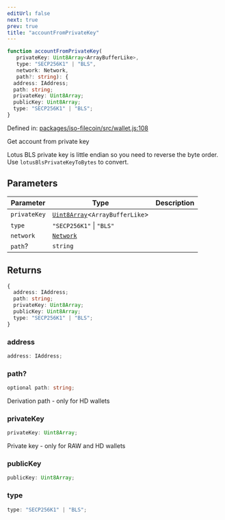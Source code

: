 ```yaml
---
editUrl: false
next: true
prev: true
title: "accountFromPrivateKey"
---
```


```ts
function accountFromPrivateKey(
   privateKey: Uint8Array<ArrayBufferLike>, 
   type: "SECP256K1" | "BLS", 
   network: Network, 
   path?: string): {
  address: IAddress;
  path: string;
  privateKey: Uint8Array;
  publicKey: Uint8Array;
  type: "SECP256K1" | "BLS";
}
```

Defined in: [packages/iso-filecoin/src/wallet.js:108](https://github.com/hugomrdias/filecoin/blob/785c3411e0df74cabd3b2718e9d4a52c466ba914/packages/iso-filecoin/src/wallet.js#L108)

Get account from private key

Lotus BLS private key is little endian so you need to reverse the byte order. Use `lotusBlsPrivateKeyToBytes` to convert.

## Parameters

| Parameter | Type | Description |
| ------ | ------ | ------ |
| `privateKey` | [`Uint8Array`](https://developer.mozilla.org/docs/Web/JavaScript/Reference/Global_Objects/Uint8Array)\<`ArrayBufferLike`\> |  |
| `type` | `"SECP256K1"` \| `"BLS"` |  |
| `network` | [`Network`](/api/adapters/filsnap/type-aliases/network/) |  |
| `path`? | `string` |  |

## Returns

```ts
{
  address: IAddress;
  path: string;
  privateKey: Uint8Array;
  publicKey: Uint8Array;
  type: "SECP256K1" | "BLS";
}
```

### address

```ts
address: IAddress;
```

### path?

```ts
optional path: string;
```

Derivation path - only for HD wallets

### privateKey

```ts
privateKey: Uint8Array;
```

Private key - only for RAW and HD wallets

### publicKey

```ts
publicKey: Uint8Array;
```

### type

```ts
type: "SECP256K1" | "BLS";
```
